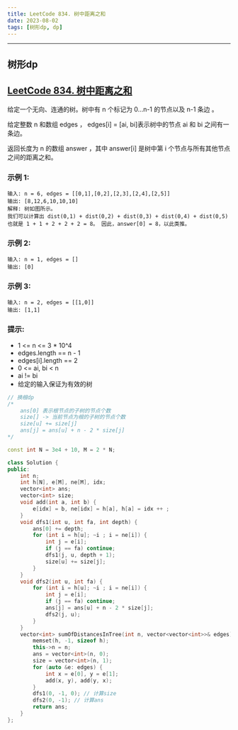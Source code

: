 ```yaml
---
title: LeetCode 834. 树中距离之和
date: 2023-08-02
tags: [树形dp, dp]
---
```


---
## 树形dp

## [LeetCode 834. 树中距离之和](https://leetcode.cn/problems/sum-of-distances-in-tree/description/)

给定一个无向、连通的树。树中有 n 个标记为 0...n-1 的节点以及 n-1 条边 。

给定整数 n 和数组 edges ， edges[i] = [ai, bi]表示树中的节点 ai 和 bi 之间有一条边。

返回长度为 n 的数组 answer ，其中 answer[i] 是树中第 i 个节点与所有其他节点之间的距离之和。

### 示例 1:
```
输入: n = 6, edges = [[0,1],[0,2],[2,3],[2,4],[2,5]]
输出: [8,12,6,10,10,10]
解释: 树如图所示。
我们可以计算出 dist(0,1) + dist(0,2) + dist(0,3) + dist(0,4) + dist(0,5) 
也就是 1 + 1 + 2 + 2 + 2 = 8。 因此，answer[0] = 8，以此类推。
```
### 示例 2:
```
输入: n = 1, edges = []
输出: [0]
```
### 示例 3:
```
输入: n = 2, edges = [[1,0]]
输出: [1,1]
```

### 提示:
+ 1 <= n <= 3 * 10^4
+ edges.length == n - 1
+ edges[i].length == 2
+ 0 <= ai, bi < n
+ ai != bi
+ 给定的输入保证为有效的树

```cpp
// 换根dp
/*
    ans[0] 表示根节点的子树的节点个数
    size[] -> 当前节点为根的子树的节点个数
    size[u] += size[j]
    ans[j] = ans[u] + n - 2 * size[j]
*/

const int N = 3e4 + 10, M = 2 * N;

class Solution {
public:
    int n;
    int h[N], e[M], ne[M], idx;
    vector<int> ans;
    vector<int> size;
    void add(int a, int b) {
        e[idx] = b, ne[idx] = h[a], h[a] = idx ++ ;
    }
    void dfs1(int u, int fa, int depth) {
        ans[0] += depth;
        for (int i = h[u]; ~i ; i = ne[i]) {
            int j = e[i];
            if (j == fa) continue;
            dfs1(j, u, depth + 1);
            size[u] += size[j]; 
        }
    }
    void dfs2(int u, int fa) {
        for (int i = h[u]; ~i ; i = ne[i]) {
            int j = e[i];
            if (j == fa) continue;
            ans[j] = ans[u] + n - 2 * size[j];
            dfs2(j, u);
        }
    }
    vector<int> sumOfDistancesInTree(int n, vector<vector<int>>& edges) {
        memset(h, -1, sizeof h);
        this->n = n;
        ans = vector<int>(n, 0);
        size = vector<int>(n, 1);
        for (auto &e: edges) {
            int x = e[0], y = e[1];
            add(x, y), add(y, x);
        }
        dfs1(0, -1, 0); // 计算size
        dfs2(0, -1); // 计算ans
        return ans;
    }
};
```